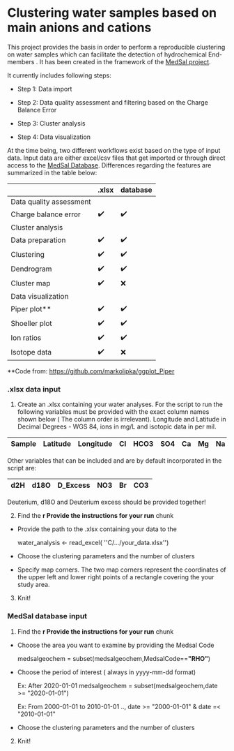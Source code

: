 # Clustering water samples based on main anions and cations

This project provides the basis in order to perform a reproducible clustering on water samples which can facilitate the detection of hydrochemical End-members . It has been created in the framework of the [MedSal project](https://medsal.eu/).

It currently includes following steps:

-   Step 1: Data import

-   Step 2: Data quality assessment and filtering based on the Charge Balance Error

-   Step 3: Cluster analysis

-   Step 4: Data visualization

At the time being, two different workflows exist based on the type of input data. Input data are either excel/csv files that get imported or through direct access to the [MedSal Database](https://www.uhydro.de/medsaldba). Differences regarding the features are summarized in the table below:



|                         | .xlsx              | database           |
|-------------------------|--------------------|--------------------|
| Data quality assessment |                    |                    |
| Charge balance error    | :heavy_check_mark: | :heavy_check_mark: |
| Cluster analysis        |                    |                    |
| Data preparation        | :heavy_check_mark: | :heavy_check_mark: |
| Clustering              | :heavy_check_mark: | :heavy_check_mark: |
| Dendrogram              | :heavy_check_mark: | :heavy_check_mark: |
| Cluster map             | :heavy_check_mark: |       :x:          |
| Data visualization      |                    |                    |
| Piper plot**            | :heavy_check_mark: | :heavy_check_mark: |
| Shoeller plot           | :heavy_check_mark: | :heavy_check_mark: |
| Ion ratios              | :heavy_check_mark: | :heavy_check_mark: |
| Isotope data            | :heavy_check_mark: | :x:                |

**Code from: <https://github.com/markolipka/ggplot_Piper>


### .xlsx data input

1) Create an .xlsx containing your water analyses. For the script to run the following variables must be provided with the exact column names shown below ( The column order is irrelevant). Longitude and Latitude in Decimal Degrees - WGS 84, ions in mg/L and isotopic data in per mil.



| Sample | Latitude | Longitude | Cl | HCO3 | SO4 | Ca | Mg | Na | K |
|--------|----------|-----------|----|------|-----|----|----|----|---|




   Other variables that can be included and are by default incorporated in the script are:

| d2H | d18O | D_Excess | NO3 | Br | CO3 |
|-----|------|----------|-----|----|-----|

   Deuterium, d18O and Deuterium excess should be provided together!




2) Find the **r Provide the instructions for your run** chunk

-   Provide the path to the .xlsx containing your data to the

    water_analysis \<- read_excel( ''C/.../your_data.xlsx'')

-   Choose the clustering parameters and the number of clusters

-   Specify map corners. The two map corners represent the coordinates of the upper left and lower right points of a rectangle covering the your study area.

3) Knit!



### MedSal database input

1) Find the **r Provide the instructions for your run** chunk

-   Choose the area you want to examine by providing the Medsal Code

    medsalgeochem = subset(medsalgeochem,MedsalCode==**"RHO"**)

-   Choose the period of interest ( always in yyyy-mm-dd format)

    Ex: After 2020-01-01 medsalgeochem = subset(medsalgeochem,date \>= "2020-01-01")

    Ex: From 2000-01-01 to 2010-01-01 .., date \>= "2000-01-01" & date =\< "2010-01-01"

-   Choose the clustering parameters and the number of clusters

2) Knit!
